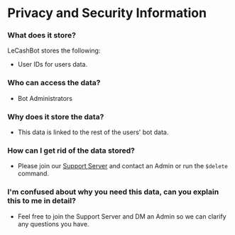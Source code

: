# Privacy and Security Information

### What does it store?
LeCashBot stores the following:
- User IDs for users data.

### Who can access the data?
- Bot Administrators

### Why does it store the data?
- This data is linked to the rest of the users' bot data.

### How can I get rid of the data stored?
- Please join our [Support Server](https://discord.gg/35Gfhwe) and contact an Admin or run the `$delete` command.

### I'm confused about why you need this data, can you explain this to me in detail?
- Feel free to join the Support Server and DM an Admin so we can clarify any questions you have.
